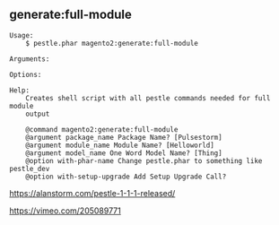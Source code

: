 ## generate:full-module

    Usage:
        $ pestle.phar magento2:generate:full-module

    Arguments:

    Options:

    Help:
        Creates shell script with all pestle commands needed for full module
        output

        @command magento2:generate:full-module
        @argument package_name Package Name? [Pulsestorm]
        @argument module_name Module Name? [Helloworld]
        @argument model_name One Word Model Name? [Thing]
        @option with-phar-name Change pestle.phar to something like pestle_dev
        @option with-setup-upgrade Add Setup Upgrade Call?


https://alanstorm.com/pestle-1-1-1-released/

https://vimeo.com/205089771
